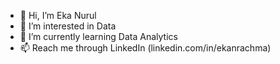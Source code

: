 - 👋 Hi, I’m Eka Nurul
- 👀 I’m interested in Data
- 🌱 I’m currently learning Data Analytics
- 📫 Reach me through LinkedIn (linkedin.com/in/ekanrachma)

<!---
ekanrachma/ekanrachma is a ✨ special ✨ repository because its `README.md` (this file) appears on your GitHub profile.
You can click the Preview link to take a look at your changes.
--->
